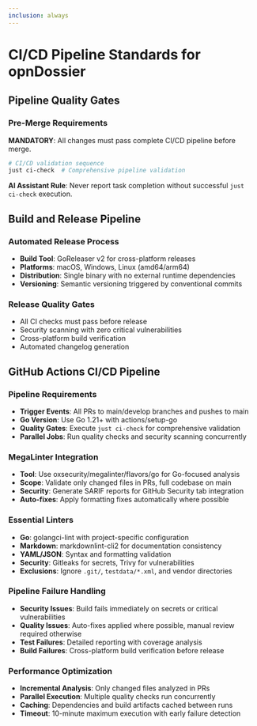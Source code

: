 ```yaml
---
inclusion: always
---
```


# CI/CD Pipeline Standards for opnDossier

## Pipeline Quality Gates

### Pre-Merge Requirements

**MANDATORY**: All changes must pass complete CI/CD pipeline before merge.

```bash
# CI/CD validation sequence
just ci-check  # Comprehensive pipeline validation
```

**AI Assistant Rule**: Never report task completion without successful `just ci-check` execution.

## Build and Release Pipeline

### Automated Release Process

- **Build Tool**: GoReleaser v2 for cross-platform releases
- **Platforms**: macOS, Windows, Linux (amd64/arm64)
- **Distribution**: Single binary with no external runtime dependencies
- **Versioning**: Semantic versioning triggered by conventional commits

### Release Quality Gates

- All CI checks must pass before release
- Security scanning with zero critical vulnerabilities
- Cross-platform build verification
- Automated changelog generation

## GitHub Actions CI/CD Pipeline

### Pipeline Requirements

- **Trigger Events**: All PRs to main/develop branches and pushes to main
- **Go Version**: Use Go 1.21+ with actions/setup-go
- **Quality Gates**: Execute `just ci-check` for comprehensive validation
- **Parallel Jobs**: Run quality checks and security scanning concurrently

### MegaLinter Integration

- **Tool**: Use oxsecurity/megalinter/flavors/go for Go-focused analysis
- **Scope**: Validate only changed files in PRs, full codebase on main
- **Security**: Generate SARIF reports for GitHub Security tab integration
- **Auto-fixes**: Apply formatting fixes automatically where possible

### Essential Linters

- **Go**: golangci-lint with project-specific configuration
- **Markdown**: markdownlint-cli2 for documentation consistency
- **YAML/JSON**: Syntax and formatting validation
- **Security**: Gitleaks for secrets, Trivy for vulnerabilities
- **Exclusions**: Ignore `.git/`, `testdata/*.xml`, and vendor directories

### Pipeline Failure Handling

- **Security Issues**: Build fails immediately on secrets or critical vulnerabilities
- **Quality Issues**: Auto-fixes applied where possible, manual review required otherwise
- **Test Failures**: Detailed reporting with coverage analysis
- **Build Failures**: Cross-platform build verification before release

### Performance Optimization

- **Incremental Analysis**: Only changed files analyzed in PRs
- **Parallel Execution**: Multiple quality checks run concurrently
- **Caching**: Dependencies and build artifacts cached between runs
- **Timeout**: 10-minute maximum execution with early failure detection
